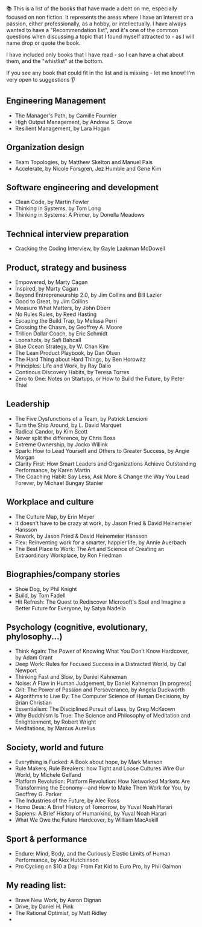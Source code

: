📚 This is a list of the books that have made a dent on me, especially focused on non fiction. It represents the areas where I have an interest or a passion, either professionally, as a hobby, or intellectually.
I have always wanted to have a "Recommendation list", and it's one of the common questions when discussing a topic that I found myself attracted to - as I will name drop or quote the book.

I have included only books that I have read - so I can have a chat about them, and the "whistlist" at the bottom.

If you see any book that could fit in the list and is missing - let me know! I'm very open to suggestions 👂

## Engineering Management

- The Manager's Path, by Camille Fournier
- High Output Management, by Andrew S. Grove
- Resilient Management, by Lara Hogan

## Organization design

- Team Topologies, by Matthew Skelton and Manuel Pais
- Accelerate, by Nicole Forsgren, Jez Humble and Gene Kim

## Software engineering and development

- Clean Code, by Martin Fowler
- Thinking in Systems, by Tom Long
- Thinking in Systems: A Primer, by Donella Meadows

## Technical interview preparation

- Cracking the Coding Interview, by Gayle Laakman McDowell

## Product, strategy and business

- Empowered, by Marty Cagan
- Inspired, by Marty Cagan
- Beyond Entrepreneurship 2.0, by Jim Collins and Bill Lazier
- Good to Great, by Jim Collins
- Measure What Matters, by John Doerr
- No Rules Rules, by Reed Hasting
- Escaping the Build Trap, by Melissa Perri
- Crossing the Chasm, by Geoffrey A. Moore
- Trillion Dollar Coach, by Eric Schmidt
- Loonshots, by Safi Bahcall
- Blue Ocean Strategy, by W. Chan Kim
- The Lean Product Playbook, by Dan Olsen
- The Hard Thing about Hard Things, by Ben Horowitz
- Principles: Life and Work, by Ray Dalio
- Continous Discovery Habits, by Teresa Torres
- Zero to One: Notes on Startups, or How to Build the Future, by Peter Thiel

## Leadership

- The Five Dysfunctions of a Team, by Patrick Lencioni
- Turn the Ship Around, by L. David Marquet
- Radical Candor, by Kim Scott
- Never split the difference, by Chris Boss
- Extreme Ownership, by Jocko Willink
- Spark: How to Lead Yourself and Others to Greater Success, by Angie Morgan
- Clarity First: How Smart Leaders and Organizations Achieve Outstanding Performance, by Karen Martin
- The Coaching Habit: Say Less, Ask More & Change the Way You Lead Forever, by Michael Bungay Stanier

## Workplace and culture

- The Culture Map, by Erin Meyer
- It doesn't have to be crazy at work, by Jason Fried & David Heinemeier Hansson
- Rework, by Jason Fried & David Heinemeier Hansson
- Flex: Reinventing work for a smarter, happier life, by Annie Auerbach
- The Best Place to Work: The Art and Science of Creating an Extraordinary Workplace, by Ron Friedman

## Biographies/company stories

- Shoe Dog, by Phil Knight
- Build, by Tom Fadell 
- Hit Refresh: The Quest to Rediscover Microsoft's Soul and Imagine a Better Future for Everyone, by Satya Nadella

## Psychology (cognitive, evolutionary, phylosophy...)

- Think Again: The Power of Knowing What You Don't Know Hardcover, by Adam Grant
- Deep Work: Rules for Focused Success in a Distracted World, by Cal Newport
- Thinking Fast and Slow, by Daniel Kahneman
- Noise: A Flaw in Human Judgement, by Daniel Kahneman [in progress]
- Grit: The Power of Passion and Perseverance, by Angela Duckworth
- Algorithms to Live By: The Computer Science of Human Decisions, by Brian Christian
- Essentialism: The Disciplined Pursuit of Less, by Greg McKeown
- Why Buddhism Is True: The Science and Philosophy of Meditation and Enlightenment, by Robert Wright
- Meditations, by Marcus Aurelius

## Society, world and future

- Everything is Fucked: A Book about hope, by Mark Manson
- Rule Makers, Rule Breakers: how Tight and Loose Cultures Wire Our World, by Michele Gelfand
- Platform Revolution: Platform Revolution: How Networked Markets Are Transforming the Economy―and How to Make Them Work for You, by Geoffrey G. Parker
- The Industries of the Future, by Alec Ross
- Homo Deus: A Brief History of Tomorrow, by Yuval Noah Harari
- Sapiens: A Brief History of Humankind, by Yuval Noah Harari
- What We Owe the Future Hardcover, by William MacAskill

## Sport & performance

- Endure: Mind, Body, and the Curiously Elastic Limits of Human Performance, by Alex Hutchinson
- Pro Cycling on $10 a Day: From Fat Kid to Euro Pro, by Phil Gaimon

## My reading list:

- Brave New Work, by Aaron Dignan
- Drive, by Daniel H. Pink
- The Rational Optimist, by Matt Ridley
- 
